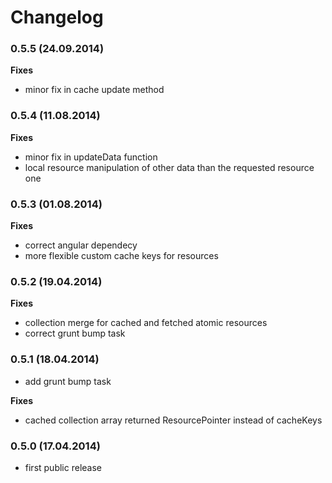 Changelog
======================

### 0.5.5 (24.09.2014)

**Fixes**

* minor fix in cache update method

### 0.5.4 (11.08.2014)

**Fixes**

* minor fix in updateData function
* local resource manipulation of other data than the requested resource one

### 0.5.3 (01.08.2014)

**Fixes**

* correct angular dependecy
* more flexible custom cache keys for resources

### 0.5.2 (19.04.2014)

**Fixes**

* collection merge for cached and fetched atomic resources
* correct grunt bump task

### 0.5.1 (18.04.2014)

* add grunt bump task

**Fixes**

* cached collection array returned ResourcePointer instead of cacheKeys

### 0.5.0 (17.04.2014)

* first public release
